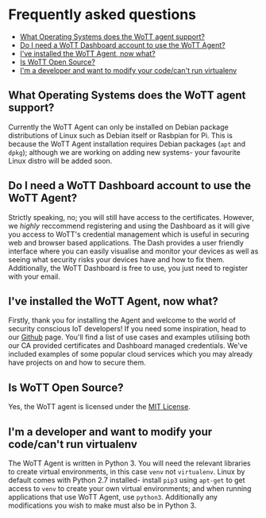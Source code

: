 # Frequently asked questions

- [What Operating Systems does the WoTT agent support?](#1)
- [Do I need a WoTT Dashboard account to use the WoTT Agent?](#2)
- [I've installed the WoTT Agent, now what?](#3)
- [Is WoTT Open Source?](#4)
- [I'm a developer and want to modify your code/can't run virtualenv](#5)

## What Operating Systems does the WoTT agent support? <a name="1"></a>
Currently the WoTT Agent can only be installed on Debian package distributions of Linux such as Debian itself or Rasbpian for Pi. This is because the WoTT Agent installation requires Debian packages (`apt` and `dpkg`); although we are working on adding new systems- your favourite Linux distro will be added soon.

## Do I need a WoTT Dashboard account to use the WoTT Agent? <a name="2"></a>
Strictly speaking, no; you will still have access to the certificates. However, we *highly* reccommend registering and using the Dashboard as it will give you access to WoTT's credential management which is useful in securing web and browser based applications. The Dash provides a user friendly interface where you can easily visualise and monitor your devices as well as seeing what security risks your devices have and how to fix them. Additionally, the WoTT Dashboard is free to use, you just need to register with your email.

## I've installed the WoTT Agent, now what? <a name="3"></a>
Firstly, thank you for installing the Agent and welcome to the world of security conscious IoT developers! If you need some inspiration, head to our [Github](https://github.com/WoTTsecurity/agent) page. You'll find a list of use cases and examples utilising both our CA provided certificates and Dashboard managed credentials. We've included examples of some popular cloud services which you may already have projects on and how to secure them.

## Is WoTT Open Source? <a name="4"></a>

Yes, the WoTT agent is licensed under the [MIT License](https://opensource.org/licenses/MIT).

## I'm a developer and want to modify your code/can't run virtualenv <a name="5"></a>

The WoTT Agent is written in Python 3. You will need the relevant libraries to create virtual environments, in this case `venv` not `virtualenv`. Linux by default comes with Python 2.7 installed- install `pip3` using `apt-get` to get access to `venv` to create your own virtual environments; and when running applications that use WoTT Agent, use `python3`. Additionally any modifications you wish to make must also be in Python 3.